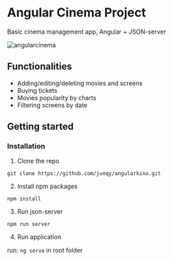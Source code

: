 # Angular Cinema Project

Basic cinema management app, Angular + JSON-server

![angularcinema](https://user-images.githubusercontent.com/80849638/167486612-2c2f023b-c6fc-4cc5-bb83-839f87a139c4.gif)

## Functionalities

* Adding/editing/deleting movies and screens
* Buying tickets
* Movies popularity by charts
* Filtering screens by date

## Getting started

### Installation

1. Clone the repo 
```
git clone https://github.com/junqy/angularkino.git
```

2. Install npm packages
```
npm install
```
3. Run json-server
```
npm run server
```
4. Run application

run: ```ng serve``` in root folder
